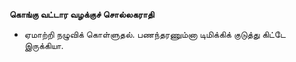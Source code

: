**கொங்கு வட்டார வழக்குச் சொல்லகராதி**
- ஏமாற்றி நழுவிக் கொள்ளுதல். பணந்தரணும்னா டிமிக்கிக் குடுத்து கிட்டே இருக்கியா.

